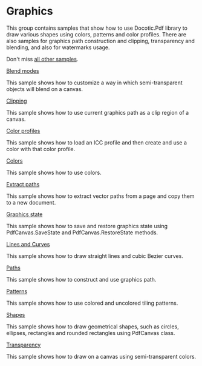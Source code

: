 # Graphics
This group contains samples that show how to use Docotic.Pdf library to draw various shapes using colors, patterns and color profiles. There are also samples for graphics path construction and clipping, transparency and blending, and also for watermarks usage.

Don't miss [all other samples](/Samples).

[Blend modes](/Samples/Graphics/BlendModes)

This sample shows how to customize a way in which semi-transparent objects will blend on a canvas.

[Clipping](/Samples/Graphics/Clipping)

This sample shows how to use current graphics path as a clip region of a canvas.

[Color profiles](/Samples/Graphics/ColorProfiles)

This sample shows how to load an ICC profile and then create and use a color with that color profile.

[Colors](/Samples/Graphics/Colors)

This sample shows how to use colors.

[Extract paths](/Samples/Graphics/ExtractPaths)

This sample shows how to extract vector paths from a page and copy them to a new document.

[Graphics state](/Samples/Graphics/GraphicsState)

This sample shows how to save and restore graphics state using PdfCanvas.SaveState and PdfCanvas.RestoreState methods.

[Lines and Curves](/Samples/Graphics/LinesAndCurves)

This sample shows how to draw straight lines and cubic Bezier curves.

[Paths](/Samples/Graphics/Paths)

This sample shows how to construct and use graphics path.

[Patterns](/Samples/Graphics/Patterns)

This sample shows how to use colored and uncolored tiling patterns.

[Shapes](/Samples/Graphics/Shapes)

This sample shows how to draw geometrical shapes, such as circles, ellipses, rectangles and rounded rectangles using PdfCanvas class.

[Transparency](/Samples/Graphics/Transparency)

This sample shows how to draw on a canvas using semi-transparent colors.
